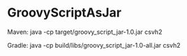 # GroovyScriptAsJar

Maven:
java -cp target/groovy_script_jar-1.0.jar csvh2

Gradle:
java -cp build/libs/groovy_script_jar-1.0-all.jar csvh2